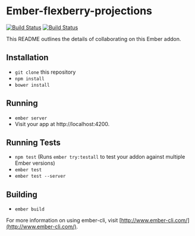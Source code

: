 # Ember-flexberry-projections
[![Build Status](https://travis-ci.org/Flexberry/ember-flexberry-projections.svg?branch=master)](https://travis-ci.org/Flexberry/ember-flexberry-projections)
[![Build Status](https://travis-ci.org/Flexberry/ember-flexberry-projections.svg?branch=develop)](https://travis-ci.org/Flexberry/ember-flexberry-projections)

This README outlines the details of collaborating on this Ember addon.

## Installation

* `git clone` this repository
* `npm install`
* `bower install`

## Running

* `ember server`
* Visit your app at http://localhost:4200.

## Running Tests

* `npm test` (Runs `ember try:testall` to test your addon against multiple Ember versions)
* `ember test`
* `ember test --server`

## Building

* `ember build`

For more information on using ember-cli, visit [http://www.ember-cli.com/](http://www.ember-cli.com/).
